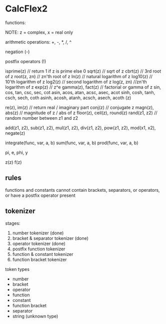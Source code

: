 # CalcFlex2

functions:

NOTE: z = complex, x = real only

arithmetic operations:
+, -, *, /, ^

negation (-)

postfix operators (!)

isprime(z) // return 1 if z is prime else 0
sqrt(z) // sqrt of z
cbrt(z) // 3rd root of z
root(z, zn) // zn'th root of z
ln(z) // natural logarithm of z
log10(z) // 10'th logarithm of z
log2(z) // second logarithm of z
log(z, zn) //zn'th logarithm of z
exp(z) // z^e
gamma(z), fact(z) // factorial or gamma of z
sin, cos, tan, csc, sec, cot
asin, acos, atan, acsc, asec, acot
sinh, cosh, tanh, csch, sech, coth
asinh, acosh, atanh, acsch, asech, acoth (z)

re(z), im(z) // return real / imaginary part
conj(z) // conjugate z
magn(z), abs(z) // magnitude of z / abs of z
floor(z), ceil(z), round(z)
rand(z1, z2) // random number between z1 and z2

add(z1, z2), sub(z1, z2), mul(z1, z2), div(z1, z2), pow(z1, z2), mod(x1, x2), negate(z)


integrate(func, var, a, b)
sum(func, var, a, b)
prod(func, var, a, b)

pi, e, phi, y

z(z)
f(z)

## rules
functions and constants cannot contain brackets, separators, or operators, or have a postfix operator present


## tokenizer

stages:
1. number tokenizer (done)
2. bracket & separator tokenizer (done)
3. operator tokenizer (done)
6. postfix function tokenizer
4. function & constant tokenizer
5. function bracket tokenizer

token types
- number
- bracket
- operator
- function
- constant
- function bracket
- separator
- string (unknown type)